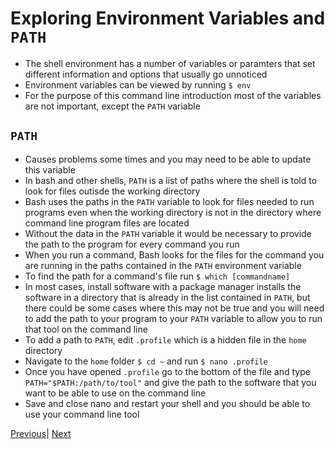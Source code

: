 # Exploring Environment Variables and `PATH`

* The shell environment has a number of variables or paramters that set different information and options that usually go unnoticed
* Environment variables can be viewed by running `$ env`
* For the purpose of this command line introduction most of the variables are not important, except the `PATH` variable

## `PATH`

* Causes problems some times and you may need to be able to update this variable
* In bash and other shells, `PATH` is a list of paths where the shell is told to look for files outisde the working directory
* Bash uses the paths in the `PATH` variable to look for files needed to run programs even when the working directory is not in the directory where command line program files are located
* Without the data in the `PATH` variable it would be necessary to provide the path to the program for every command you run
* When you run a command, Bash looks for the files for the command you are running in the paths contained in the `PATH` environment variable
* To find the path for a command's file run `$ which [commandname]`
* In most cases, install software with a package manager installs the software in a directory that is already in the list contained in `PATH`, but there could be some cases where this may not be true and you will need to add the path to your program to your `PATH` variable to allow you to run that tool on the command line
* To add a path to `PATH`, edit `.profile` which is a hidden file in the `home` directory
* Navigate to the `home` folder `$ cd ~` and run `$ nano .profile`
* Once you have opened `.profile` go to the bottom of the file and type
`PATH="$PATH:/path/to/tool"` and give the path to the software that you want to be able to use on the command line
* Save and close nano and restart your shell and you should be able to use your command line tool

[Previous](output_redirection.md)| [Next](links.md)
